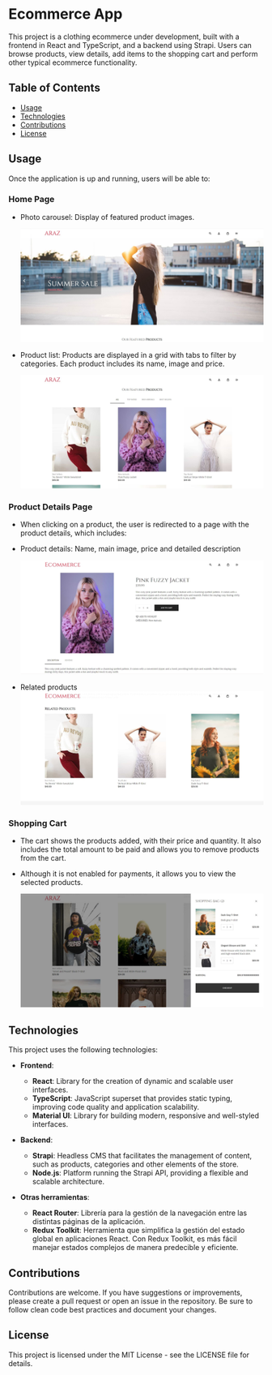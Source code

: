 # Ecommerce App 
This project is a clothing ecommerce under development, built with a frontend in React and TypeScript, and a backend using Strapi. Users can browse products, view details, add items to the shopping cart and perform other typical ecommerce functionality.

## Table of Contents

-  [Usage](#Usage)
-  [Technologies](#technologies)
-  [Contributions](#contributions)
-  [License](#license)

## Usage

Once the application is up and running, users will be able to:

### **Home Page**

  - Photo carousel: Display of featured product images.

    ![Product carousel](client/src/assets/images/home-carousel.jpg)

  - Product list: Products are displayed in a grid with tabs to filter by categories. Each product includes its name, image and price.
 
    ![Product list](client/src/assets/images/home-shopping-list.jpg)

### **Product Details Page**

  - When clicking on a product, the user is redirected to a page with the product details, which includes:
  - Product details: Name, main image, price and detailed description
  
       ![Product list](client/src/assets/images/details-products.jpg)

  - Related products
       ![Product list](client/src/assets/images/related-products.jpg)

### **Shopping Cart**

  - The cart shows the products added, with their price and quantity. It also includes the total amount to be paid and allows you to remove products from the cart.
  - Although it is not enabled for payments, it allows you to view the selected products.

       ![Product list](client/src/assets/images/shopping-cart.jpg)

## Technologies

This project uses the following technologies:

- **Frontend**:
  - **React**: Library for the creation of dynamic and scalable user interfaces.
  - **TypeScript**: JavaScript superset that provides static typing, improving code quality and application scalability.
  - **Material UI**: Library for building modern, responsive and well-styled interfaces.

- **Backend**:
  - **Strapi**: Headless CMS that facilitates the management of content, such as products, categories and other elements of the store.
  - **Node.js**: Platform running the Strapi API, providing a flexible and scalable architecture.

- **Otras herramientas**:
  - **React Router**: Librería para la gestión de la navegación entre las distintas páginas de la aplicación.
  - **Redux Toolkit**: Herramienta que simplifica la gestión del estado global en aplicaciones React. Con Redux Toolkit, es más fácil manejar estados complejos de manera predecible y eficiente.


## Contributions

Contributions are welcome. If you have suggestions or improvements, please create a pull request or open an issue in the repository. Be sure to follow clean code best practices and document your changes.

## License

This project is licensed under the MIT License - see the LICENSE file for details.


